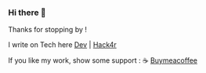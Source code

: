 ### Hi there 👋

Thanks for stopping by ! 

I write on Tech here [Dev](https://dev.to/sujaykundu777) | [Hack4r](https://hack4r.com)

If you like my work, show some support : :coffee: <a href="https://www.buymeacoffee.com/sujaykundu">Buymeacoffee</a>
